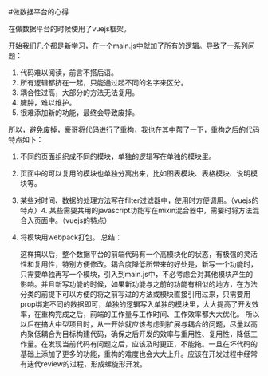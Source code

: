 #做数据平台的心得

在做数据平台的时候使用了vuejs框架。

开始我们几个都是新学习，在一个main.js中就加了所有的逻辑。导致了一系列问题：

1. 代码难以阅读，前言不搭后语。
2. 所有逻辑都挤在一起，只能通过起不同的名字来区分。
3. 耦合性过高，大部分的方法无法复用。
4. 臃肿，难以维护。
5. 很难添加新的功能，最终会导致废掉。

所以，避免废掉，豪哥将代码进行了重构，我也在其中帮了一下，重构之后的代码特点如下：
1. 不同的页面组织成不同的模块，单独的逻辑写在单独的模块里。
2. 页面中的可以复用的模块也单独分离出来，比如图表模块、表格模块、说明模块等。
3. 某些对时间、数据的处理方法写在filter过滤器中，使用时方便调用。（vuejs的特点）4. 某些需要共用的javascript功能写在mixin混合器中，需要时将方法混合入页面中。（vuejs的特点）
5. 将模块用webpack打包。
总结：

    这样搞以后，整个数据平台的前端代码有一个高模块化的状态，有极强的灵活性和复用性，特别方便修改。耦合度降低所带来的好处是，新写一个功能时，只需要单独再写一个模块，引入到main.js中，不必考虑会对其他模块产生的影响。并且新写功能的时候，如果新功能与之前的功能有相似的地方，在方法分类的前提下可以方便的将之前写过的方法或模块直接引用过来，只需要用prop绑定不同的数据即可，单独的逻辑写入单独的模块里，大大提高了开发效率，在重构完成之后，前端的工作量与工作时间、工作效率都大大优化。
   所以以后在搞大中型项目时，从一开始就应该考虑到扩展与耦合的问题，尽量以高内聚低耦合为目标构建代码，确保之后开发的效率与重用性、复用性，降低工作量。在发现当前代码有问题之后，应该及时更正，不能拖。一旦在坏代码的基础上添加了更多的功能，重构的难度也会大大上升。应该在开发过程中经常有迭代review的过程，形成螺旋形开发。
						    
